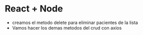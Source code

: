 # React + Node

- creamos el metodo delete para eliminar pacientes de la lista 
- Vamos hacer los demas metodos del crud con axios 
